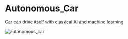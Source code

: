 # Autonomous_Car
Car can drive itself with classical AI and machine learning

![autonomous_car](https://user-images.githubusercontent.com/60736526/112754739-ba3c7200-8fdd-11eb-8622-84a3dff3eaab.jpg)
